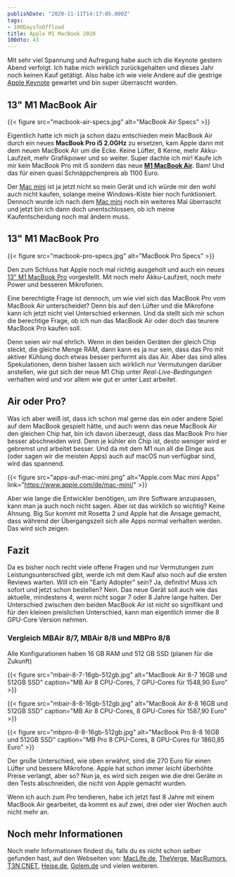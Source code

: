 ```yaml
---
publishDate: "2020-11-11T14:17:05.000Z"
tags:
- 100DaysToOffload
title: Apple M1 MacBook 2020
100dto: 43
---
```


Mit sehr viel Spannung und Aufregung habe auch ich die Keynote gestern Abend verfolgt. Ich habe mich wirklich zurückgehalten und dieses Jahr noch keinen Kauf getätigt. Also habe ich wie viele Andere auf die gestrige [Apple Keynote](https://www.apple.com/apple-events/november-2020/) gewartet und bin super überrascht worden.

## 13" M1 MacBook Air

{{< figure src="macbook-air-specs.jpg" alt="MacBook Air Specs" >}}


Eigentlich hatte ich mich ja schon dazu entschieden mein MacBook Air durch ein neues **MacBook Pro i5 2.0GHz** zu ersetzen, kam Apple dann mit dem neuen MacBook Air um die Ecke. Keine Lüfter, 8 Kerne, mehr Akku-Laufzeit, mehr Grafikpower und so weiter. Super dachte ich mir! Kaufe ich mir kein MacBook Pro mit i5 sondern das neue **[M1 MacBook Air](https://www.apple.com/de/macbook-air/).** Bam! Und das für einen quasi Schnäppchenpreis ab 1100 Euro. 

Der [Mac mini](https://www.apple.com/de/mac-mini/) ist ja jetzt nicht so mein Gerät und ich würde mir den wohl auch nicht kaufen, solange meine Windows-Kiste hier noch funktioniert. Dennoch wurde ich nach dem [Mac mini](https://www.apple.com/de/mac-mini/) noch ein weiteres Mal überrascht und jetzt bin ich dann doch unentschlossen, ob ich meine Kaufentscheidung noch mal ändern muss.

<!--more-->

## 13" M1 MacBook Pro

{{< figure src="macbook-pro-specs.jpg" alt="MacBook Pro Specs" >}}

Den zum Schluss hat Apple noch mal richtig ausgeholt und auch ein neues [13" M1 MacBook Pro](https://www.apple.com/de/macbook-pro-13/) vorgestellt. Mit noch mehr Akku-Laufzeit, noch mehr Power und besseren Mikrofonen. 

Eine berechtigte Frage ist dennoch, um wie viel sich das MacBook Pro vom MacBook Air unterscheidet? Denn bis auf den Lüfter und die Mikrofone kann ich jetzt nicht viel Unterschied erkennen. Und da stellt sich mir schon die berechtige Frage, ob ich nun das MacBook Air oder doch das teurere MacBook Pro kaufen soll. 

Denn seien wir mal ehrlich. Wenn in den beiden Geräten der gleich Chip steckt, die gleiche Menge RAM, dann kann es ja nur sein, dass das Pro mit aktiver Kühlung doch etwas besser performt als das Air. Aber das sind alles Spekulationen, denn bisher lassen sich wirklich nur Vermutungen darüber anstellen, wie gut sich der neue M1 Chip unter *Real-Live-Bedingungen* verhalten wird und vor allem wie gut er unter Last arbeitet. 

## Air oder Pro?

Was ich aber weiß ist, dass ich schon mal gerne das ein oder andere Spiel auf dem MacBook gespielt hätte, und auch wenn das neue MacBook Air den gleichen Chip hat, bin ich davon überzeugt, dass das MacBook Pro hier besser abschneiden wird. Denn je kühler ein Chip ist, desto weniger wird er gebremst und arbeitet besser. Und da mit dem M1 nun all die Dinge aus (oder sagen wir die meisten Apps) auch auf macOS nun verfügbar sind, wird das spannend. 

{{< figure src="apps-auf-mac-mini.png" alt="Apple.com Mac mini Apps" link="https://www.apple.com/de/mac-mini/" >}}

Aber wie lange die Entwickler benötigen, um ihre Software anzupassen, kann man ja auch noch nicht sagen. Aber ist das wirklich so wichtig? Keine Ahnung. Big Sur kommt mit Rosetta 2 und Apple hat die Ansage gemacht, dass während der Übergangszeit sich alle Apps normal verhalten werden. Das wird sich zeigen. 

## Fazit

Da es bisher noch recht viele offene Fragen und nur Vermutungen zum Leistungsunterschied gibt, werde ich mit dem Kauf also noch auf die ersten Reviews warten. Will ich ein "Early Adopter" sein? Ja, definitiv! Muss ich sofort und jetzt schon bestellen? Nein. Das neue Gerät soll auch wie das aktuelle, mindestens 4, wenn nicht sogar 7 oder 8 Jahre lange halten. Der Unterschied zwischen den beiden MacBook Air ist nicht so signifikant und für den kleinen preislichen Unterschied, kann man eigentlich immer die 8 GPU-Core Version nehmen.

### Vergleich MBAir 8/7, MBAir 8/8 und MBPro 8/8

Alle Konfigurationen haben 16 GB RAM und 512 GB SSD (planen für die Zukunft)

{{< figure src="mbair-8-7-16gb-512gb.jpg" alt="MacBook Air 8-7 16GB und 512GB SSD" caption="MB Air 8 CPU-Cores, 7 GPU-Cores für 1548,90 Euro" >}}

{{< figure src="mbair-8-8-16gb-512gb.jpg" alt="MacBook Air 8-8 16GB und 512GB SSD" caption="MB Air 8 CPU-Cores, 8 GPU-Cores für 1587,90 Euro" >}}

{{< figure src="mbpro-8-8-16gb-512gb.jpg" alt="MacBook Pro 8-8 16GB und 512GB SSD" caption="MB Pro 8 CPU-Cores, 8 GPU-Cores für 1860,85 Euro" >}}

Der große Unterschied, wie oben erwähnt, sind die 270 Euro für einen Lüfter und bessere Mikrofone. Apple hat schon immer *leicht* überhöhte Preise verlangt, aber so? Nun ja, es wird sich zeigen wie die drei Geräte in den Tests abschneiden, die nicht von Apple gemacht wurden. 

Wenn ich auch zum Pro tendieren, habe ich jetzt fast 8 Jahre mit einem MacBook Air gearbeitet, da kommt es auf zwei, drei oder vier Wochen auch nicht mehr an. 

## Noch mehr Informationen

Noch mehr Informationen findest du, falls du es nicht schon selber gefunden hast, auf den Webseiten von: [MacLife.de](https://www.maclife.de/newsticker/2020/46), [TheVerge](https://www.theverge.com/apple-event), [MacRumors](https://www.macrumors.com/2020/11/10/apple-november-event-recap/), [T3N](https://t3n.de/news/m1-macbooks-mehr-highlights-apple-event-1336654/),[CNET](https://www.cnet.com/news/macbook-air-gets-apples-m1-chip-longest-battery-life-ever-fanless-body-starting-at-999/), [Heise.de](https://www.heise.de/news/MacBook-Air-mit-M1-Apple-krempelt-Tastatur-um-4954181.html), [Golem.de](https://video.golem.de/pc-hardware/25247/apple-stellt-das-macbook-air-m1-vor-herstellervideo.html) und vielen weiteren.
